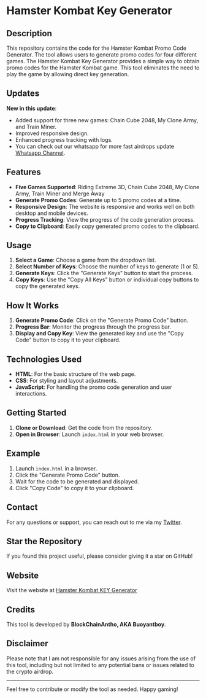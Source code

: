 # Hamster Kombat Key Generator

## Description

This repository contains the code for the Hamster Kombat Promo Code Generator. The tool allows users to generate promo codes for four different games.
The Hamster Kombat Key Generator provides a simple way to obtain promo codes for the Hamster Kombat game. This tool eliminates the need to play the game by allowing direct key generation. 

## Updates

**New in this update**:
- Added support for three new games: Chain Cube 2048, My Clone Army, and Train Miner.
- Improved responsive design.
- Enhanced progress tracking with logs.
- You can check out our whatsapp for more fast airdrops update [Whatsapp Channel](https://whatsapp.com/channel/0029VacXVLtF1YlLF0XDlv3z).

## Features

- **Five Games Supported**: Riding Extreme 3D, Chain Cube 2048, My Clone Army, Train Miner and Merge Away
- **Generate Promo Codes**: Generate up to 5 promo codes at a time.
- **Responsive Design**: The website is responsive and works well on both desktop and mobile devices.
- **Progress Tracking**: View the progress of the code generation process.
- **Copy to Clipboard**: Easily copy generated promo codes to the clipboard.

## Usage

1. **Select a Game**: Choose a game from the dropdown list.
2. **Select Number of Keys**: Choose the number of keys to generate (1 or 5).
3. **Generate Keys**: Click the "Generate Keys" button to start the process.
4. **Copy Keys**: Use the "Copy All Keys" button or individual copy buttons to copy the generated keys.


## How It Works

1. **Generate Promo Code**: Click on the "Generate Promo Code" button.
2. **Progress Bar**: Monitor the progress through the progress bar.
3. **Display and Copy Key**: View the generated key and use the "Copy Code" button to copy it to your clipboard.

## Technologies Used

- **HTML**: For the basic structure of the web page.
- **CSS**: For styling and layout adjustments.
- **JavaScript**: For handling the promo code generation and user interactions.

## Getting Started

1. **Clone or Download**: Get the code from the repository.
2. **Open in Browser**: Launch `index.html` in your web browser.

## Example

1. Launch `index.html` in a browser.
2. Click the "Generate Promo Code" button.
3. Wait for the code to be generated and displayed.
4. Click "Copy Code" to copy it to your clipboard.

## Contact

For any questions or support, you can reach out to me via my [Twitter](https://twitter.com/blockchainantho).

## Star the Repository

If you found this project useful, please consider giving it a star on GitHub!

## Website

Visit the website at [Hamster Kombat KEY Generator]()

## Credits

This tool is developed by **BlockChainAntho, AKA Buoyantboy**.

## Disclaimer

Please note that I am not responsible for any issues arising from the use of this tool, including but not limited to any potential bans or issues related to the crypto airdrop.

---

Feel free to contribute or modify the tool as needed. Happy gaming!
